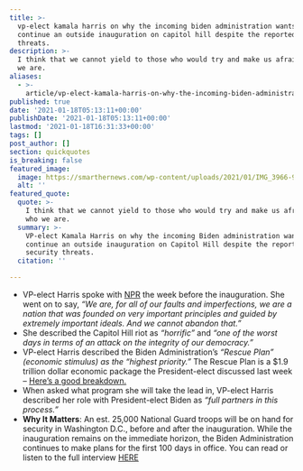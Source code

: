 ```yaml
---
title: >-
  vp-elect kamala harris on why the incoming biden administration wants to
  continue an outside inauguration on capitol hill despite the reported security
  threats.
description: >-
  I think that we cannot yield to those who would try and make us afraid of who
  we are.
aliases:
  - >-
    article/vp-elect-kamala-harris-on-why-the-incoming-biden-administration-wants-to-continue-an-outside-inauguration-on-capitol-hill-considering-the-reported-security-threats/
published: true
date: '2021-01-18T05:13:11+00:00'
publishDate: '2021-01-18T05:13:11+00:00'
lastmod: '2021-01-18T16:31:33+00:00'
tags: []
post_author: []
section: quickquotes
is_breaking: false
featured_image:
  image: https://smarthernews.com/wp-content/uploads/2021/01/IMG_3966-948x1024.jpg
  alt: ''
featured_quote:
  quote: >-
    I think that we cannot yield to those who would try and make us afraid of
    who we are.
  summary: >-
    VP-elect Kamala Harris on why the incoming Biden administration wants to
    continue an outside inauguration on Capitol Hill despite the reported
    security threats.
  citation: ''

---
```

*   VP-elect Harris spoke with [NPR](\"https://www.npr.org/sections/biden-transition-updates/2021/01/15/956995144/with-impeachment-trial-and-relief-plan-on-deck-harris-stresses-need-to-multitask\") the week before the inauguration. She went on to say, _“We are, for all of our faults and imperfections, we are a nation that was founded on very important principles and guided by extremely important ideals. And we cannot abandon that.”_
*   She described the Capitol Hill riot as _“horrific”_ and _“one of the worst days in terms of an attack on the integrity of our democracy.”_
*   VP-elect Harris described the Biden Administration’s _“Rescue Plan” (economic stimulus) as the “highest priority.”_ The Rescue Plan is a $1.9 trillion dollar economic package the President-elect discussed last week – [Here’s a good breakdown.](\"https://www.cnbc.com/2021/01/14/biden-stimulus-package-details-checks-unemployment-minimum-wage.html\")
*   When asked what program she will take the lead in, VP-elect Harris described her role with President-elect Biden as _“full partners in this process.”_
*   **Why It Matters**: An est. 25,000 National Guard troops will be on hand for security in Washington D.C., before and after the inauguration. While the inauguration remains on the immediate horizon, the Biden Administration continues to make plans for the first 100 days in office. You can read or listen to the full interview [HERE](\"https://www.npr.org/sections/biden-transition-updates/2021/01/15/956995144/with-impeachment-trial-and-relief-plan-on-deck-harris-stresses-need-to-multitask\")